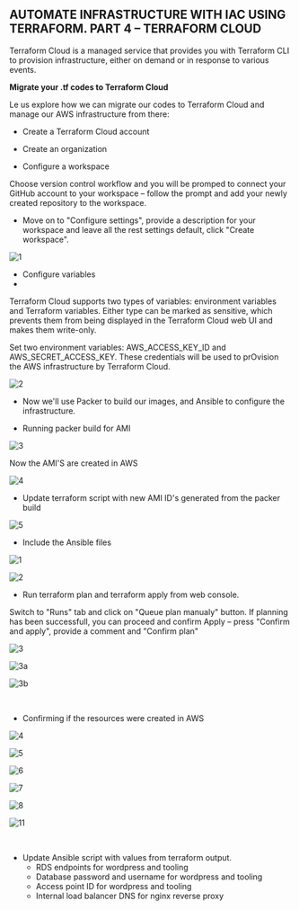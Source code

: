 ## AUTOMATE INFRASTRUCTURE WITH IAC USING TERRAFORM. PART 4 – TERRAFORM CLOUD


Terraform Cloud is a managed service that provides you with Terraform CLI to provision infrastructure, either on demand or in response to various events.

**Migrate your .tf codes to Terraform Cloud**

Le us explore how we can migrate our codes to Terraform Cloud and manage our AWS infrastructure from there:

- Create a Terraform Cloud account

- Create an organization


- Configure a workspace

Choose version control workflow and you will be promped to connect your GitHub account to your workspace – follow the prompt and add your newly created repository to the workspace.


- Move on to "Configure settings", provide a description for your workspace and leave all the rest settings default, click "Create workspace".

![1](https://user-images.githubusercontent.com/93729559/174335347-8d74bdbf-d7e7-4616-a230-21ead4dc9dcc.png)



- Configure variables
- 
Terraform Cloud supports two types of variables: environment variables and Terraform variables. Either type can be marked as sensitive, which prevents them from being displayed in the Terraform Cloud web UI and makes them write-only.

Set two environment variables: AWS_ACCESS_KEY_ID and AWS_SECRET_ACCESS_KEY. These credentials will be used to prOvision the AWS infrastructure by Terraform Cloud.


![2](https://user-images.githubusercontent.com/93729559/174335350-885172b0-cfe4-4e88-9a99-596546d8c3de.png)


- Now we'll use Packer to build our images, and Ansible to configure the infrastructure.

- Running packer build for AMI

![3](https://user-images.githubusercontent.com/93729559/174338031-479c5ca5-6ee1-4c5f-bd98-529a7c160b0a.png)


Now the AMI'S are created in AWS

![4](https://user-images.githubusercontent.com/93729559/174338039-6e429ee6-af0f-49ed-8507-8b187d7fe227.png)


- Update terraform script with new AMI ID's generated from the packer build

![5](https://user-images.githubusercontent.com/93729559/174339743-f96cc1eb-e26b-4c15-86f1-c5a33e5686e2.png)


- Include the Ansible files

![1](https://user-images.githubusercontent.com/93729559/174595414-b8ee85fa-29f9-43d2-9b0e-b8b65f347881.png)

![2](https://user-images.githubusercontent.com/93729559/174595428-bff50bcc-4b3f-4927-8da8-24a9e9abcd8f.png)


- Run terraform plan and terraform apply from web console.

Switch to "Runs" tab and click on "Queue plan manualy" button. If planning has been successfull, you can proceed and confirm Apply – press "Confirm and apply", provide a comment and "Confirm plan"

![3](https://user-images.githubusercontent.com/93729559/174603309-2b6f1994-da4f-403a-92d7-872667f436bd.png)

![3a](https://user-images.githubusercontent.com/93729559/174603317-e3fecdcd-433b-4e59-8864-5c02b73d3fc0.png)

![3b](https://user-images.githubusercontent.com/93729559/174603318-2a2d597f-45fb-40a1-8142-d73ba5934191.png)

<br>

- Confirming if the resources were created in AWS

![4](https://user-images.githubusercontent.com/93729559/174606446-945c477d-b7e8-44e5-bd8c-00b4d226266f.png)

![5](https://user-images.githubusercontent.com/93729559/174606461-76facc34-29fe-42ae-bd39-c746cc6c16b9.png)

![6](https://user-images.githubusercontent.com/93729559/174606468-661c29c6-fc49-4e61-84c2-e2eb845e921a.png)

![7](https://user-images.githubusercontent.com/93729559/174606475-271fd472-2eda-47b2-8147-0c7aa31592a6.png)

![8](https://user-images.githubusercontent.com/93729559/174609147-f3535b79-7c91-499f-aa94-65aca34f842e.png)

![11](https://user-images.githubusercontent.com/93729559/174619327-09d0e35f-eae5-4c47-b5ea-15a984a76f22.png)



<br>

- Update Ansible script with values from terraform output.
    - RDS endpoints for wordpress and tooling
    - Database password and username for wordpress and tooling
    - Access point ID for wordpress and tooling
    - Internal load balancer DNS for nginx reverse proxy









